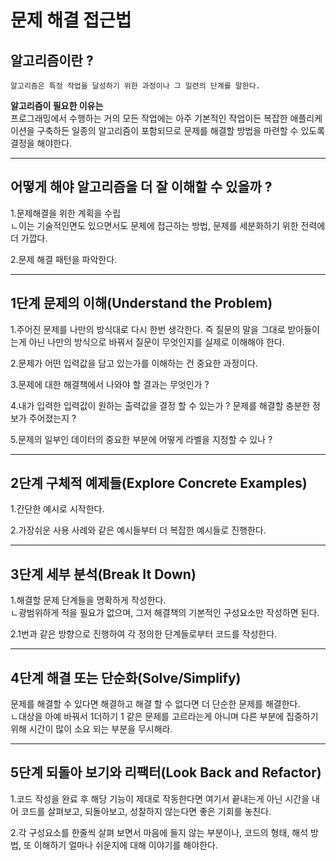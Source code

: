 # 문제 해결 접근법

## 알고리즘이란 ?

```
알고리즘은 특정 작업을 달성하기 위한 과정이나 그 일련의 단계를 말한다.
```

<strong>알고리즘이 필요한 이유는</strong>
<br>
프로그래밍에서 수행하는 거의 모든 작업에는 아주 기본적인 작업이든
복잡한 애플리케이션을 구축하든 일종의 알고리즘이 포함되므로
문제를 해결할 방법을 마련할 수 있도록 결정을 해야한다.

---

## 어떻게 해야 알고리즘을 더 잘 이해할 수 있을까 ?

1.문제해결을 위한 계획을 수립<br>
ㄴ이는 기술적인면도 있으면서도 문제에 접근하는 방법, 문제를 세분화하기 위한 전력에 더 가깝다.

2.문제 해결 패턴을 파악한다.

---

## 1단계 문제의 이해(Understand the Problem)

1.주어진 문제를 나만의 방식대로 다시 한번 생각한다.
즉 질문의 말을 그대로 받아들이는게 아닌 나만의 방식으로 바꿔서 질문이 무엇인지를 실제로 이해해야 한다.

2.문제가 어떤 입력값을 담고 있는가를 이해하는 건 중요한 과정이다.

3.문제에 대한 해결책에서 나와야 할 결과는 무엇인가 ?

4.내가 입력한 입력값이 원하는 출력값을 결정 할 수 있는가 ?
문제를 해결할 충분한 정보가 주어졌는지 ?

5.문제의 일부인 데이터의 중요한 부분에 어떻게 라벨을 지정할 수 있나 ?

---

## 2단계 구체적 예제들(Explore Concrete Examples)

1.간단한 예시로 시작한다.

2.가장쉬운 사용 사례와 같은 예시들부터 더 복잡한 예시들로 진행한다.

---

## 3단계 세부 분석(Break It Down)

1.해결할 문제 단계들을 명확하게 작성한다.<br>
ㄴ광범위하게 적을 필요가 없으며, 그저 해결책의 기본적인 구성요소만 작성하면 된다.

2.1번과 같은 방향으로 진행하여 각 정의한 단계들로부터 코드를 작성한다.

---

## 4단계 해결 또는 단순화(Solve/Simplify)

문제를 해결할 수 있다면 해결하고 해결 할 수 없다면 더 단순한 문제를 해결한다.<br>
ㄴ대상을 아예 바꿔서 1더하기 1 같은 문제를 고르라는게 아니며 다른 부분에 집중하기 위해 시간이 많이 소요 되는 부분을 무시해라.

---

## 5단계 되돌아 보기와 리팩터(Look Back and Refactor)

1.코드 작성을 완료 후 해당 기능이 제대로 작동한다면 여기서 끝내는게 아닌 시간을 내어 코드를 살펴보고, 되돌아보고, 성찰하지 않는다면 좋은 기회를 놓친다.

2.각 구성요소를 한줄씩 살펴 보면서 마음에 들지 않는 부분이나, 코드의 형태, 해석 방법, 또 이해하기 얼마나 쉬운지에 대해 이야기를 해야한다.
